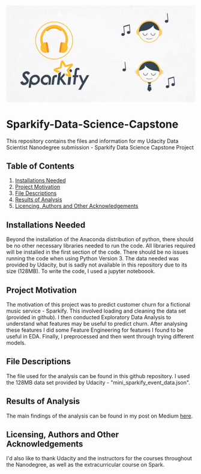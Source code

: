 
![alt text](https://github.com/shakes98/Sparkify-Data-Science-Capstone/blob/main/sparkify%20image.png "Photo of Sparkify")

# Sparkify-Data-Science-Capstone
This repository contains the files and information for my Udacity Data Scientist Nanodegree submission - Sparkify Data Science Capstone Project

## Table of Contents
1. [Installations Needed](#installations-needed)
2. [Project Motivation](#project-motivation)
3. [File Descriptions](#file-descriptions)
4. [Results of Analysis](#results-of-analysis)
5. [Licencing, Authors and Other Acknowledgements](#licensing-authors-and-other-acknowledgements)


## Installations Needed
Beyond the installation of the Anaconda distribution of python, there should be no other necessary libraries needed to run the code. All libraries required will be installed in the first section of the code. There should be no issues running the code when using Python Version 3. The data needed was provided by Udacity, but is sadly not available in this repository due to its size (128MB). To write the code, I used a jupyter noteboook.

## Project Motivation
The motivation of this project was to predict customer churn for a fictional music service - Sparkify. This involved loading and cleaning the data set (provided in github). I then conducted Exploratory Data Analysis to understand what features may be useful to predict churn. After analysing these features I did some Feature Engineering for features I found to be useful in EDA. Finally, I preprocessed and then went through trying different models.


## File Descriptions
The file used for the analysis can be found in this github repository. I used the 128MB data set provided by Udacity - "mini_sparkify_event_data.json".

## Results of Analysis
The main findings of the analysis can be found in my post on Medium [here](https://medium.com/@samanthahakes/what-makes-a-good-book-1440b80d6ada).


## Licensing, Authors and Other Acknowledgements
I'd also like to thank Udacity and the instructors for the courses throughout the Nanodegree, as well as the extracurricular course on Spark.




